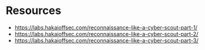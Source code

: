 # Resources
- <https://labs.hakaioffsec.com/reconnaissance-like-a-cyber-scout-part-1/>
- <https://labs.hakaioffsec.com/reconnaissance-like-a-cyber-scout-part-2/>
- <https://labs.hakaioffsec.com/reconnaissance-like-a-cyber-scout-part-3/>
